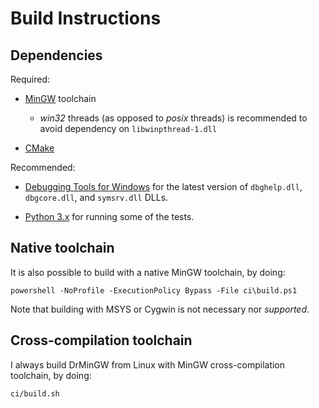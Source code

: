 # Build Instructions


## Dependencies

Required:

 * [MinGW](https://github.com/niXman/mingw-builds-binaries) toolchain

   * _win32_ threads (as opposed to _posix_ threads) is recommended to avoid dependency on `libwinpthread-1.dll`

 * [CMake](http://www.cmake.org/)

Recommended:

 * [Debugging Tools for Windows](https://msdn.microsoft.com/en-us/library/windows/hardware/ff551063.aspx)
   for the latest version of `dbghelp.dll`, `dbgcore.dll`, and `symsrv.dll` DLLs.

 * [Python 3.x](https://www.python.org/downloads/) for running some of the tests.


## Native toolchain

It is also possible to build with a native MinGW toolchain, by doing:

    powershell -NoProfile -ExecutionPolicy Bypass -File ci\build.ps1

Note that building with MSYS or Cygwin is not necessary nor *supported*.


## Cross-compilation toolchain

I always build DrMinGW from Linux with MinGW cross-compilation toolchain, by
doing:

    ci/build.sh
